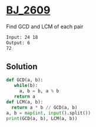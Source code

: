 # [BJ_2609](https://acmicpc.net/problem/2609)

Find GCD and LCM of each pair

```txt
Input: 24 18
Output: 6
72
```

## Solution

```py
def GCD(a, b):
   while(b):
     a, b = b, a % b
   return a
def LCM(a, b):
  return a * b // GCD(a, b)
a, b = map(int, input().split())
print(GCD(a, b), LCM(a, b))
```
